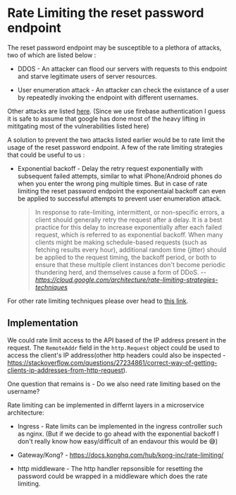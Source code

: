# Rate Limiting the reset password endpoint

The reset password endpoint may be susceptible to a plethora of attacks, two of which are listed below :

- DDOS - An attacker can flood our servers with requests to this endpoint and starve legitimate users of server resources.

- User enumeration attack - An attacker can check the existance of a user by repeatedly invoking the endpoint with different usernames.

Other attacks are listed [here](https://infosecwriteups.com/all-about-password-reset-vulnerabilities-3bba86ffedc7). (Since we use firebase authentication I guess it is safe to assume that google has done most of the heavy lifting in mititgating most of the vulnerabilities listed here) 

A solution to prevent the two attacks listed earlier would be to rate limit the usage of the reset password endpoint. A few of the rate limiting strategies that could be useful to us :

- Exponential backoff - Delay the retry request exponentially with subsequent failed attempts, similar to what iPhone/Android phones do when you enter the wrong ping multiple times. But in case of rate limiting the reset password endpoint the exponentaial backoff can even be applied to successful attempts to prevent user enumeration attack.

    > In response to rate-limiting, intermittent, or non-specific errors, a client should generally retry the request after a delay. It is a best practice for this delay to increase exponentially after each failed request, which is referred to as exponential backoff. When many clients might be making schedule-based requests (such as fetching results every hour), additional random time (jitter) should be applied to the request timing, the backoff period, or both to ensure that these multiple client instances don't become periodic thundering herd, and themselves cause a form of DDoS.
    >  -- <cite>https://cloud.google.com/architecture/rate-limiting-strategies-techniques</cite>

For other rate limiting techniques please over head to [this link](https://cloud.google.com/architecture/rate-limiting-strategies-techniques?authuser=0#techniques-enforcing-rate-limits). 

## Implementation

We could rate limit access to the API based of the IP address present in the request. The `RemoteAddr` field in the `http.Request` object could be used to access the client's IP address(other http headers could also be inspected - https://stackoverflow.com/questions/27234861/correct-way-of-getting-clients-ip-addresses-from-http-request).

One question that remains is - Do we also need rate limiting based on the username? 

Rate limiting can be implemented in differnt layers in a microservice architecture:

- Ingress - Rate limits can be implemented in the ingress controller such as nginx. (But if we decide to go ahead with the exponential backoff I don't really know how easy/difficult of an endavour this would be 😅)

- Gateway/Kong? - https://docs.konghq.com/hub/kong-inc/rate-limiting/

- http middleware - The http handler repsonsible for resetting the password could be wrapped in a middleware which does the rate limiting.

